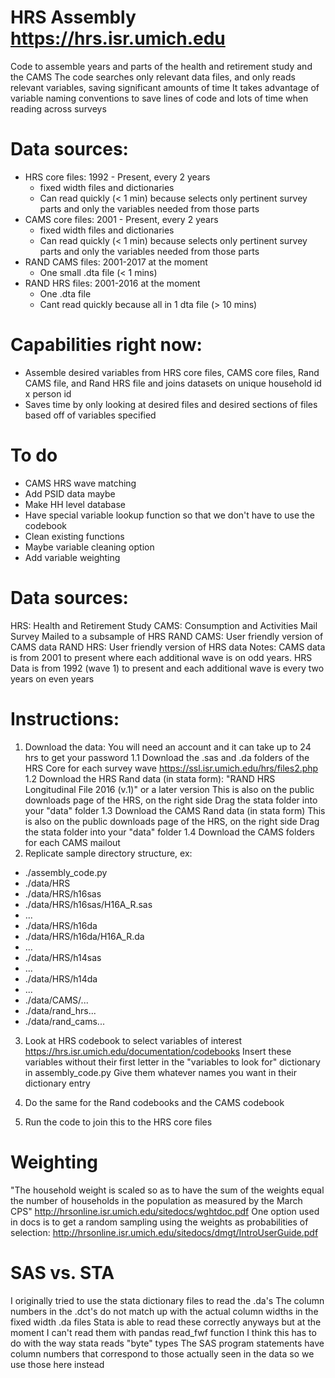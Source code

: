 # HRS Assembly https://hrs.isr.umich.edu
Code to assemble years and parts of the health and retirement study and the CAMS
The code searches only relevant data files, and only reads relevant variables, saving significant amounts of time
It takes advantage of variable naming conventions to save lines of code and lots of time when reading across surveys

# Data sources: 
* HRS core files: 1992 - Present, every 2 years
	* fixed width files and dictionaries
	* Can read quickly (< 1 min) because selects only pertinent survey parts and only the variables needed from those parts
* CAMS core files: 2001 - Present, every 2 years
	* fixed width files and dictionaries
	* Can read quickly (< 1 min) because selects only pertinent survey parts and only the variables needed from those parts
* RAND CAMS files: 2001-2017 at the moment
	* One small .dta file  (< 1 mins)
* RAND HRS files: 2001-2016 at the moment
	* One .dta file
	* Cant read quickly because all in 1 dta file (> 10 mins)

# Capabilities right now:
* Assemble desired variables from HRS core files, CAMS core files, Rand CAMS file, and Rand HRS file and joins datasets on unique household id x person id
* Saves time by only looking at desired files and desired sections of files based off of variables specified

# To do
* CAMS HRS wave matching
* Add PSID data maybe
* Make HH level database
* Have special variable lookup function so that we don't have to use the codebook
* Clean existing functions
* Maybe variable cleaning option
* Add variable weighting

# Data sources:
HRS: Health and Retirement Study
CAMS: Consumption and Activities Mail Survey
	Mailed to a subsample of HRS
RAND CAMS: User friendly version of CAMS data
RAND HRS: User friendly version of HRS data
Notes: CAMS data is from 2001 to present where each additional wave is on odd years. HRS Data is from 1992 (wave 1) to present and each additional wave is every two years on even years

# Instructions:
1. Download the data: You will need an account and it can take up to 24 hrs to get your password
	1.1 Download the .sas and .da folders of the HRS Core for each survey wave https://ssl.isr.umich.edu/hrs/files2.php	
	1.2 Download the HRS Rand data (in stata form): "RAND HRS Longitudinal File 2016 (v.1)" or a later version
		This is also on the public downloads page of the HRS, on the right side
		Drag the stata folder into your "data" folder
	1.3 Download the CAMS Rand data (in stata form)
		This is also on the public downloads page of the HRS, on the right side
		Drag the stata folder into your "data" folder
	1.4 Download the CAMS folders for each CAMS mailout
2. Replicate sample directory structure, ex:
* ./assembly_code.py
* ./data/HRS
* ./data/HRS/h16sas
* ./data/HRS/h16sas/H16A_R.sas
* ...
* ./data/HRS/h16da
* ./data/HRS/h16da/H16A_R.da
* ...
* ./data/HRS/h14sas
* ...
* ./data/HRS/h14da
* ...
* ./data/CAMS/...
* ./data/rand_hrs...
* ./data/rand_cams...

3. Look at HRS codebook to select variables of interest https://hrs.isr.umich.edu/documentation/codebooks
	Insert these variables without their first letter in the "variables to look for" dictionary in assembly_code.py
	Give them whatever names you want in their dictionary entry
4. Do the same for the Rand codebooks and the CAMS codebook

5. Run the code to join this to the HRS core files


# Weighting
"The household weight is scaled so as to have the sum of the weights equal the number of households in the population as measured by the March CPS" http://hrsonline.isr.umich.edu/sitedocs/wghtdoc.pdf
One option used in docs is to get a random sampling using the weights as probabilities of selection: http://hrsonline.isr.umich.edu/sitedocs/dmgt/IntroUserGuide.pdf


# SAS vs. STA
I originally tried to use the stata dictionary files to read the .da's
The column numbers in the .dct's do not match up with the actual column widths in the fixed width .da files
Stata is able to read these correctly anyways but at the moment I can't read them with pandas read_fwf function
	I think this has to do with the way stata reads "byte" types
The SAS program statements have column numbers that correspond to those actually seen in the data so we use those here instead




